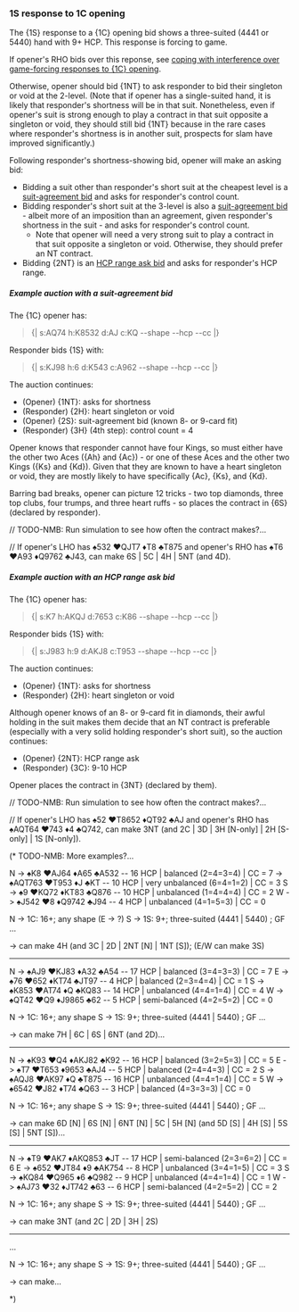 ### <a name="1S_response_to_1C_opening"> 1S response to 1C opening

The {1S} response to a {1C} opening bid shows a three-suited (4441 or 5440) hand with 9+ HCP. This response is forcing to game.

If opener's RHO bids over this reponse, see [coping with interference over game-forcing responses to {1C} opening](#-coping-with-interference-over-game-forcing-responses-to-1c-opening).

Otherwise, opener should bid {1NT} to ask responder to bid their singleton or void at the 2-level. (Note that if opener has a single-suited hand, it is likely that responder's shortness will be in that suit. Nonetheless, even if opener's suit is strong enough to play a contract in that suit opposite a singleton or void, they should still bid {1NT} because in the rare cases where responder's shortness is in another suit, prospects for slam have improved significantly.)

Following responder's shortness-showing bid, opener will make an asking bid:

- Bidding a suit other than responder's short suit at the cheapest level is a [suit-agreement bid](#-suit-agreement-bid) and asks for responder's control count.
- Bidding responder's short suit at the 3-level is also a [suit-agreement bid](#-suit-agreement-bid) - albeit more of an imposition than an agreement, given responder's shortness in the suit - and asks for responder's control count.
  - Note that opener will need a very strong suit to play a contract in that suit opposite a singleton or void. Otherwise, they should prefer an NT contract.
- Bidding {2NT} is an [HCP range ask bid](#-nt-range-ask-bid) and asks for responder's HCP range.

##### Example auction with a suit-agreement bid

The {1C} opener has:

> {| s:AQ74 h:K8532 d:AJ c:KQ --shape --hcp --cc |}

Responder bids {1S} with:

> {| s:KJ98 h:6 d:K543 c:A962 --shape --hcp --cc |}

The auction continues:

- (Opener) {1NT}: asks for shortness
- (Responder) {2H}: heart singleton or void
- (Opener) {2S}: suit-agreement bid (known 8- or 9-card fit)
- (Responder) {3H} (4th step): control count = 4

Opener knows that responder cannot have four Kings, so must either have the other two Aces ({Ah} and {Ac}) - or one of these Aces and the other two Kings ({Ks} and {Kd}). Given that they are known to have a heart singleton or void, they are mostly likely to have specifically {Ac}, {Ks}, and {Kd}.

Barring bad breaks, opener can picture 12 tricks - two top diamonds, three top clubs, four trumps, and three heart ruffs - so places the contract in {6S} (declared by responder).

// TODO-NMB: Run simulation to see how often the contract makes?...

// If opener's LHO has ♠532 ♥QJT7 ♦T8 ♣T875 and opener's RHO has ♠T6 ♥A93 ♦Q9762 ♣J43, can make 6S | 5C | 4H | 5NT (and 4D).

##### Example auction with an HCP range ask bid

The {1C} opener has:

> {| s:K7 h:AKQJ d:7653 c:K86 --shape --hcp --cc |}

Responder bids {1S} with:

> {| s:J983 h:9 d:AKJ8 c:T953 --shape --hcp --cc |}

The auction continues:

- (Opener) {1NT}: asks for shortness
- (Responder) {2H}: heart singleton or void

Although opener knows of an 8- or 9-card fit in diamonds, their awful holding in the suit makes them decide that an NT contract is preferable (especially with a very solid holding responder's short suit), so the auction continues:

- (Opener) {2NT}: HCP range ask
- (Responder) {3C}: 9-10 HCP

Opener places the contract in {3NT} (declared by them).

// TODO-NMB: Run simulation to see how often the contract makes?...

// If opener's LHO has ♠52 ♥T8652 ♦QT92 ♣AJ and opener's RHO has ♠AQT64 ♥743 ♦4 ♣Q742, can make 3NT (and 2C | 3D | 3H [N-only] | 2H [S-only] | 1S [N-only]).

(* TODO-NMB: More examples?...

N -> ♠K8 ♥AJ64 ♦A65 ♣A532 -- 16 HCP | balanced (2=4=3=4) | CC = 7
 -> ♠AQT763 ♥T953 ♦J ♣KT -- 10 HCP | very unbalanced (6=4=1=2) | CC = 3
S -> ♠9 ♥KQ72 ♦KT83 ♣Q876 -- 10 HCP | unbalanced (1=4=4=4) | CC = 2
W -> ♠J542 ♥8 ♦Q9742 ♣J94 --  4 HCP | unbalanced (4=1=5=3) | CC = 0

N -> 1C: 16+; any shape
(E -> ?)
S -> 1S: 9+; three-suited (4441 | 5440) ; GF
...

-> can make 4H (and 3C | 2D | 2NT [N] | 1NT [S]); (E/W can make 3S)

-----

N -> ♠AJ9 ♥KJ83 ♦A32 ♣A54 -- 17 HCP | balanced (3=4=3=3) | CC = 7
E -> ♠76 ♥652 ♦KT74 ♣JT97 --  4 HCP | balanced (2=3=4=4) | CC = 1
S -> ♠K853 ♥AT74 ♦Q ♣KQ83 -- 14 HCP | unbalanced (4=4=1=4) | CC = 4
W -> ♠QT42 ♥Q9 ♦J9865 ♣62 --  5 HCP | semi-balanced (4=2=5=2) | CC = 0

N -> 1C: 16+; any shape
S -> 1S: 9+; three-suited (4441 | 5440) ; GF
...

-> can make 7H | 6C | 6S | 6NT (and 2D)...

-----

N -> ♠K93 ♥Q4 ♦AKJ82 ♣K92 -- 16 HCP | balanced (3=2=5=3) | CC = 5
E -> ♠T7 ♥T653 ♦9653 ♣AJ4 --  5 HCP | balanced (2=4=4=3) | CC = 2
S -> ♠AQJ8 ♥AK97 ♦Q ♣T875 -- 16 HCP | unbalanced (4=4=1=4) | CC = 5
W -> ♠6542 ♥J82 ♦T74 ♣Q63 --  3 HCP | balanced (4=3=3=3) | CC = 0

N -> 1C: 16+; any shape
S -> 1S: 9+; three-suited (4441 | 5440) ; GF
...

-> can make 6D [N] | 6S [N] | 6NT [N] | 5C | 5H [N] (and 5D [S] | 4H [S] | 5S [S] | 5NT [S])...

-----

N -> ♠T9 ♥AK7 ♦AKQ853 ♣JT -- 17 HCP | semi-balanced (2=3=6=2) | CC = 6
E -> ♠652 ♥JT84 ♦9 ♣AK754 --  8 HCP | unbalanced (3=4=1=5) | CC = 3
S -> ♠KQ84 ♥Q965 ♦6 ♣Q982 --  9 HCP | unbalanced (4=4=1=4) | CC = 1
W -> ♠AJ73 ♥32 ♦JT742 ♣63 --  6 HCP | semi-balanced (4=2=5=2) | CC = 2

N -> 1C: 16+; any shape
S -> 1S: 9+; three-suited (4441 | 5440) ; GF
...

-> can make 3NT (and 2C | 2D | 3H | 2S)

-----

...

N -> 1C: 16+; any shape
S -> 1S: 9+; three-suited (4441 | 5440) ; GF
...

-> can make...

*)
